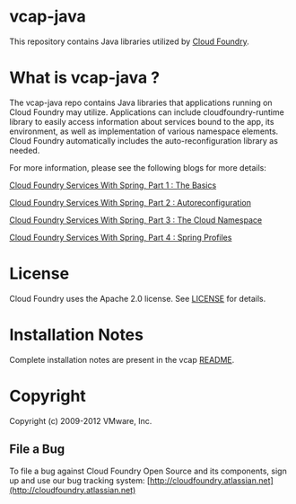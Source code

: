 # vcap-java

This repository contains Java libraries utilized by [Cloud Foundry](http://cloudfoundry.com).

# What is vcap-java ?

The vcap-java repo contains Java libraries that applications running on Cloud
Foundry may utilize. Applications can include cloudfoundry-runtime library to
easily access information about services bound to the app, its environment, as
well as implementation of various <cloud> namespace elements. Cloud Foundry
automatically includes the auto-reconfiguration library as needed.

For more information, please see the following blogs for more details:

[Cloud Foundry Services With Spring, Part 1 : The Basics](http://blog.springsource.org/2011/10/13/using-cloud-foundry-services-with-spring-part-1-the-basics/)

[Cloud Foundry Services With Spring, Part 2 : Autoreconfiguration](http://blog.springsource.com/2011/11/04/using-cloud-foundry-services-with-spring-part-2-auto-reconfiguration/)

[Cloud Foundry Services With Spring, Part 3 : The Cloud Namespace](http://blog.springsource.org/2011/11/09/using-cloud-foundry-services-with-spring-applications-part-3-the-cloud-namespace/)

[Cloud Foundry Services With Spring, Part 4 : Spring Profiles](http://blog.springsource.org/2011/11/10/using-cloud-foundry-services-with-spring-part-4-%E2%80%93-spring-profiles/)

# License

Cloud Foundry uses the Apache 2.0 license. See
[LICENSE](https://github.com/cloudfoundry/vcap-tests/LICENSE) for details.

# Installation Notes

Complete installation notes are present in the vcap
[README](https://github.com/cloudfoundry/vcap-java/README).

# Copyright

Copyright (c) 2009-2012 VMware, Inc.

## File a Bug

To file a bug against Cloud Foundry Open Source and its components, sign up and use our
bug tracking system: [http://cloudfoundry.atlassian.net](http://cloudfoundry.atlassian.net)
